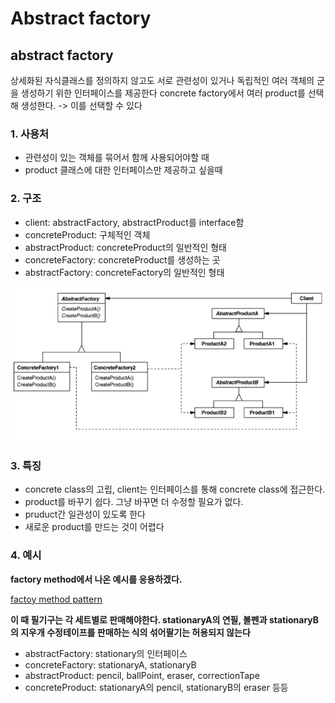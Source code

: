 # Abstract factory

## abstract factory
상세화된 자식클래스를 정의하지 않고도 서로 관련성이 있거나 독립적인 여러 객체의 군을 생성하기 위한 인터페이스를 제공한다
concrete factory에서 여러 product를 선택해 생성한다. -> 이를 선택할 수 있다

### 1. 사용처
 - 관련성이 있는 객체를 묶어서 함께 사용되어야할 때
 - product 클래스에 대한 인터페이스만 제공하고 싶을때

### 2. 구조
 - client: abstractFactory, abstractProduct를 interface함
 - concreteProduct: 구체적인 객체
 - abstractProduct: concreteProduct의 일반적인 형태
 - concreteFactory: concreteProduct를 생성하는 곳
 - abstractFactory: concreteFactory의 일반적인 형태

 ![이미지](./abstract_factory_pattern.png)

### 3. 특징
 - concrete class의 고립, client는 인터페이스를 통해 concrete class에 접근한다.
 - product를 바꾸기 쉽다. 그냥 바꾸면 더 수정할 필요가 없다.
 - pruduct간 일관성이 있도록 한다
 - 새로운 product를 만드는 것이 어렵다

### 4. 예시
  **factory method에서 나온 예시를 응용하겠다.**
 
  [factoy method pattern](https://github.com/jiseop9083/Design_patterns_study/edit/main/Creational_Patterns/factory_method/)
 
  **이 때 필기구는 각 세트별로 판매해야한다. stationaryA의 연필, 볼펜과 stationaryB의 지우개 수정테이프를 판매하는 식의 섞어팔기는 허용되지 않는다**
 
 </p>
 
 - abstractFactory: stationary의 인터페이스
 - concreteFactory: stationaryA, stationaryB
 - abstractProduct: pencil, ballPoint, eraser, correctionTape
 - concreteProduct: stationaryA의 pencil, stationaryB의 eraser 등등
